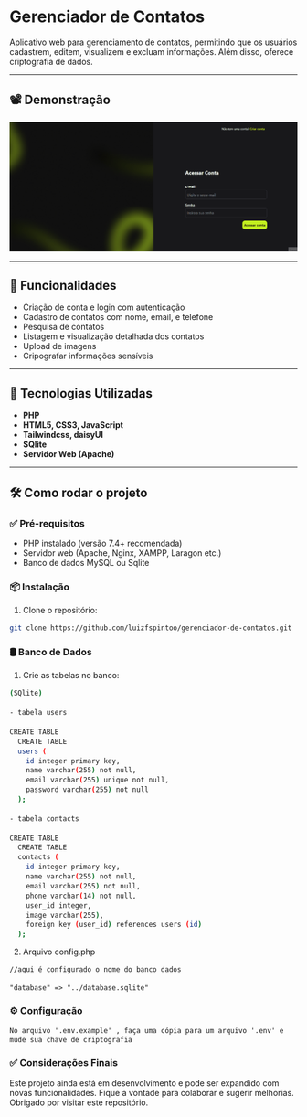 # Gerenciador de Contatos

Aplicativo web para gerenciamento de contatos, permitindo que os usuários cadastrem, editem, visualizem e excluam informações. Além disso, oferece criptografia de dados.

---

## 📽️ Demonstração

![Demonstração do Projeto](./.github/gerenciador-de-contatos.gif)

---

## 🚀 Funcionalidades

- Criação de conta e login com autenticação
- Cadastro de contatos com nome, email, e telefone
- Pesquisa de contatos
- Listagem e visualização detalhada dos contatos
- Upload de imagens
- Cripografar informações sensíveis 

---

## 🧰 Tecnologias Utilizadas

- **PHP**
- **HTML5, CSS3, JavaScript**
- **Tailwindcss, daisyUI**
- **SQlite**
- **Servidor Web (Apache)**

---

## 🛠️ Como rodar o projeto

### ✅ Pré-requisitos

- PHP instalado (versão 7.4+ recomendada)
- Servidor web (Apache, Nginx, XAMPP, Laragon etc.)
- Banco de dados MySQL ou Sqlite

### 📦 Instalação

1. Clone o repositório:

```bash
git clone https://github.com/luizfspintoo/gerenciador-de-contatos.git
```

### 🛢️ Banco de Dados

1. Crie as tabelas no banco:

```bash
(SQlite)

- tabela users

CREATE TABLE
  CREATE TABLE
  users (
    id integer primary key,
    name varchar(255) not null,
    email varchar(255) unique not null,
    password varchar(255) not null
  );

- tabela contacts

CREATE TABLE
  CREATE TABLE
  contacts (
    id integer primary key,
    name varchar(255) not null,
    email varchar(255) not null,
    phone varchar(14) not null,
    user_id integer,
    image varchar(255),
    foreign key (user_id) references users (id)
  );

```
2. Arquivo config.php

```
//aqui é configurado o nome do banco dados

"database" => "../database.sqlite"

```

### ⚙ Configuração

```
No arquivo '.env.example' , faça uma cópia para um arquivo '.env' e mude sua chave de criptografia
```

### ✅ Considerações Finais

Este projeto ainda está em desenvolvimento e pode ser expandido com novas funcionalidades. Fique a vontade para colaborar e sugerir melhorias.
Obrigado por visitar este repositório.
